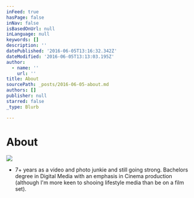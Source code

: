 ```yaml
---
inFeed: true
hasPage: false
inNav: false
isBasedOnUrl: null
inLanguage: null
keywords: []
description: ''
datePublished: '2016-06-05T13:16:32.342Z'
dateModified: '2016-06-05T13:13:03.195Z'
author:
  - name: ''
    url: ''
title: About
sourcePath: _posts/2016-06-05-about.md
authors: []
publisher: null
starred: false
_type: Blurb

---
```

# About
![](https://the-grid-user-content.s3-us-west-2.amazonaws.com/7ccd000d-9f52-4228-8c08-70bea53ec656.jpg)

* 7+ years as a video and photo junkie and still going strong. Bachelors degree in Digital Media with an emphasis in Cinema production (although I'm more keen to shooing lifestyle media than be on a film set).